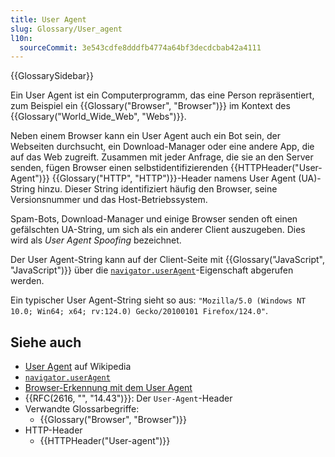 ```yaml
---
title: User Agent
slug: Glossary/User_agent
l10n:
  sourceCommit: 3e543cdfe8dddfb4774a64bf3decdcbab42a4111
---
```


{{GlossarySidebar}}

Ein User Agent ist ein Computerprogramm, das eine Person repräsentiert, zum Beispiel ein {{Glossary("Browser", "Browser")}} im Kontext des {{Glossary("World_Wide_Web", "Webs")}}.

Neben einem Browser kann ein User Agent auch ein Bot sein, der Webseiten durchsucht, ein Download-Manager oder eine andere App, die auf das Web zugreift. Zusammen mit jeder Anfrage, die sie an den Server senden, fügen Browser einen selbstidentifizierenden {{HTTPHeader("User-Agent")}} {{Glossary("HTTP", "HTTP")}}-Header namens User Agent (UA)-String hinzu. Dieser String identifiziert häufig den Browser, seine Versionsnummer und das Host-Betriebssystem.

Spam-Bots, Download-Manager und einige Browser senden oft einen gefälschten UA-String, um sich als ein anderer Client auszugeben. Dies wird als _User Agent Spoofing_ bezeichnet.

Der User Agent-String kann auf der Client-Seite mit {{Glossary("JavaScript", "JavaScript")}} über die [`navigator.userAgent`](/de/docs/Web/API/Navigator/userAgent)-Eigenschaft abgerufen werden.

Ein typischer User Agent-String sieht so aus: `"Mozilla/5.0 (Windows NT 10.0; Win64; x64; rv:124.0) Gecko/20100101 Firefox/124.0"`.

## Siehe auch

- [User Agent](https://en.wikipedia.org/wiki/User_agent) auf Wikipedia
- [`navigator.userAgent`](/de/docs/Web/API/Navigator/userAgent)
- [Browser-Erkennung mit dem User Agent](/de/docs/Web/HTTP/Guides/Browser_detection_using_the_user_agent)
- {{RFC(2616, "", "14.43")}}: Der `User-Agent`-Header
- Verwandte Glossarbegriffe:
  - {{Glossary("Browser", "Browser")}}
- HTTP-Header
  - {{HTTPHeader("User-agent")}}
